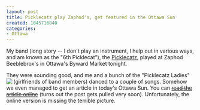 ```yaml
--- 
layout: post
title: Picklecatz play Zaphod's, get featured in the Ottawa Sun
created: 1045716840
categories: 
- Ottawa
---
```

My band (long story -- I don't play an instrument, I help out in various ways, and am known as the "6th Picklecat"), the <a href="http://www.picklecatz.com">Picklecatz</a>, played at Zaphod Beeblebrox's in Ottawa's Byward Market tonight.

They were sounding good, and me and a bunch of the "Picklecatz Ladies" (girlfriends of band members) danced to a couple of songs. 
<img src="http://www.picklecatz.com/albums/band/PKZ_bandshot_02_001.thumb.jpg" align="left">
Somehow we even managed to get an article in today's Ottawa Sun. You can <strike><a href="http://www.canoe.ca/OttawaToday/os.os-02-19-0056.html">read the article online</a></strike> (turns out the post gets pulled very soon). Unfortunately, the online version is missing the terrible picture.
